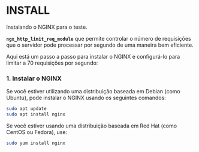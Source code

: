 # INSTALL

Instalando o NGINX para o teste.

**`ngx_http_limit_req_module`** que permite controlar o número de requisições que o servidor pode processar por segundo de uma maneira bem eficiente.

Aqui está um passo a passo para instalar o NGINX e configurá-lo para limitar a 70 requisições por segundo:

### 1. **Instalar o NGINX**

Se você estiver utilizando uma distribuição baseada em Debian (como Ubuntu), pode instalar o NGINX usando os seguintes comandos:

```bash
sudo apt update
sudo apt install nginx
```

Se você estiver usando uma distribuição baseada em Red Hat (como CentOS ou Fedora), use:

```bash
sudo yum install nginx
```